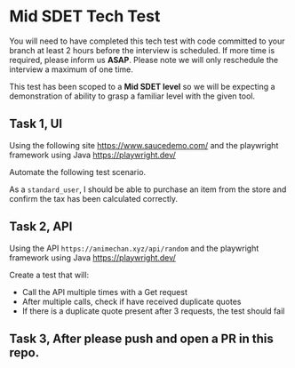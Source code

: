 # Mid SDET Tech Test

You will need to have completed this tech test with code committed to your branch at least 2 hours before the interview is scheduled. If more time is required, please inform us **ASAP**. Please note we will only reschedule the interview a maximum of one time.

This test has been scoped to a **Mid SDET level** so we will be expecting a demonstration of ability to grasp a familiar level with the given tool.


## Task 1, UI

Using the following site https://www.saucedemo.com/ and the playwright framework using Java https://playwright.dev/

Automate the following test scenario. 

As a `standard_user`, I should be able to purchase an item from the store and confirm the tax has been calculated correctly. 


## Task 2, API

Using the API `https://animechan.xyz/api/random` and the playwright framework using Java https://playwright.dev/

Create a test that will:

- Call the API multiple times with a Get request
- After multiple calls, check if have received duplicate quotes
- If there is a duplicate quote present after 3 requests, the test should fail

## Task 3, After please push and open a PR in this repo.
